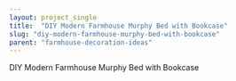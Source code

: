 ```yaml
---
layout: project_single
title:  "DIY Modern Farmhouse Murphy Bed with Bookcase"
slug: "diy-modern-farmhouse-murphy-bed-with-bookcase"
parent: "farmhouse-decoration-ideas"
---
```

DIY Modern Farmhouse Murphy Bed with Bookcase
